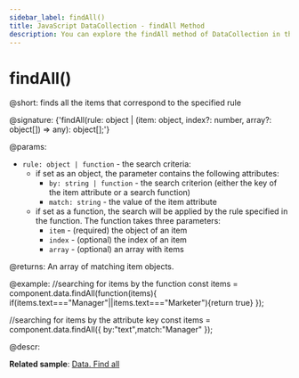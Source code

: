 ```yaml
---
sidebar_label: findAll()
title: JavaScript DataCollection - findAll Method 
description: You can explore the findAll method of DataCollection in the documentation of the DHTMLX JavaScript UI library. Browse developer guides and API reference, try out code examples and live demos, and download a free 30-day evaluation version of DHTMLX Suite.
---
```


# findAll()

@short: finds all the items that correspond to the specified rule

@signature: {'findAll(rule: object | (item: object, index?: number, array?: object[]) => any): object[];'}

@params:
- `rule: object | function` - the search criteria:
    - if set as an object, the parameter contains the following attributes:
        - `by: string | function` - the search criterion (either the key of the item attribute or a search function)
        - `match: string` - the value of the item attribute
    - if set as a function, the search will be applied by the rule specified in the function. The function takes three parameters:
        - `item` - (required) the object of an item
        - `index` - (optional) the index of an item
        - `array` - (optional) an array with items

@returns:
An array of matching item objects.

@example:
//searching for items by the function
const items = component.data.findAll(function(items){
    if(items.text==="Manager"||items.text==="Marketer"){return true}
});

//searching for items by the attribute key
const items = component.data.findAll({ by:"text",match:"Manager" });

@descr:

**Related sample**: [Data. Find all](https://snippet.dhtmlx.com/kvemrz93)
